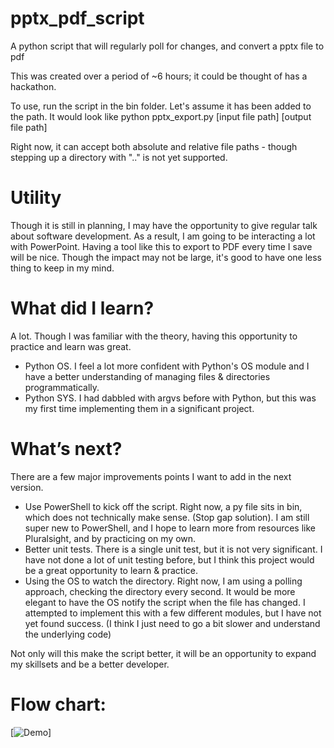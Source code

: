 # pptx_pdf_script
A python script that will regularly poll for changes, and convert a pptx file to pdf

This was created over a period of ~6 hours; it could be thought of has a hackathon. 

To use, run the script in the bin folder. Let's assume it has been added to the path. It would look like python pptx_export.py [input file path] [output file path]

Right now, it can accept both absolute and relative file paths - though stepping up a directory with ".." is not yet supported. 

# Utility 
Though it is still in planning, I may have the opportunity to give regular talk about software development. As a result, I am going to be interacting a lot with PowerPoint. Having a tool like this to export to PDF every time I save will be nice. Though the impact may not be large, it's good to have one less thing to keep in my mind. 

# What did I learn?
A lot. Though I was familiar with the theory, having this opportunity to practice and learn was great.
* Python OS. I feel a lot more confident with Python's OS module and I have a better understanding of managing files & directories programmatically.
* Python SYS. I had dabbled with argvs before with Python, but this was my first time implementing them in a significant project.

# What’s next?
There are a few major improvements points I want to add in the next version.
* Use PowerShell to kick off the script. Right now, a py file sits in bin, which does not technically make sense. (Stop gap solution). I am still super new to PowerShell, and I hope to learn more from resources like Pluralsight, and by practicing on my own.
* Better unit tests. There is a single unit test, but it is not very significant. I have not done a lot of unit testing before, but I think this project would be a great opportunity to learn & practice.
* Using the OS to watch the directory. Right now, I am using a polling approach, checking the directory every second. It would be more elegant to have the OS notify the script when the file has changed. I attempted to implement this with a few different modules, but I have not yet found success. (I think I just need to go a bit slower and understand the underlying code)

Not only will this make the script better, it will be an opportunity to expand my skillsets and be a better developer. 

# Flow chart:
[![Demo](https://github.com/noah-dev/pptx_pdf_script/blob/master/docs/algorithim.png)]
